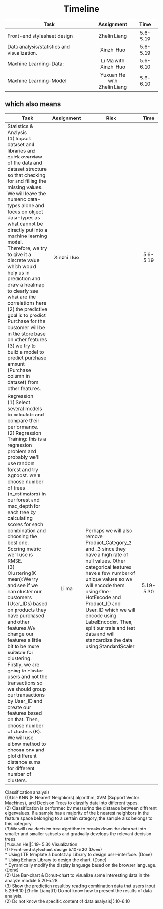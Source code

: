 #                      <center>Timeline<center>
Task|Assignment|Time
-|:-:|:-:
Front-end stylesheet design|Zhelin Liang|5.6- 5.19
Data analysis/statistics and visualization.|Xinzhi  Huo|5.6- 5.19
Machine Learning-Data:<br>| Li Ma with <br>Xinzhi Huo| 5.6-6.10
Machine Learning-Model<br>|Yuxuan He with <br>Zhelin Liang|5.6-6.10
  
## which also means
Task|Assignment|Risk|Time
-|:-:|-|:-:
Statistics & Analysis<br>(1) Import dataset and libraries and quick overview of the data and dataset structure so that checking for and filling the missing values. We will leave the numeric data-types alone and focus on object data-types as what cannot be directly put into a machine learning model. Therefore, we try to give it a discrete value which would help us in prediction and draw a heatmap to clearly see what are the correlations here<br>(2) the predictive goal is to predict Purchase for the customer will be in the store base on other features <br>(3) we try to build a model to predict purchase amount (Purchase column in dataset) from other features.<br>|Xinzhi Huo||5.6-5.19
Regression<br>(1) Select several models to calculate and compare their performance.<br>(2) Regression Training: this is a regression problem and probably we'll use random forest and try Xgboost. We'll choose number of trees (n_estimators) in our forest and max_depth for each tree by calculating scores for each combination and choosing the best one. Scoring metric we'll use is RMSE.<br>(3) Clustering(K-mean):We try and see if we can cluster our customers (User_IDs) based on products they have purchased and other features.We change our features a little bit to be more suitable for clustering. Firstly, we are going to cluster users and not the transactions so we should group our transactions by User_ID and create our features based on that. Then, choose number of clusters (K). We will use elbow method to choose one and plot different distance sums for different number of clusters.| Li ma |Perhaps we will also remove Product_Category_2 and _3 since they have a high rate of null values. Other categorical features have a few number of unique values so we will encode them using One-HotEncode and Product_ID and User_ID which we will encode using LabelEncoder. Then, split our train and test data and will standardize the data using StandardScaler|5.19- 5.30
Classification analysis<br>(1)Use KNN (K Nearest Neighbors) algorithm, SVM (Support Vector Machines), and Decision Trees to classify data into different types.<br>(2) Classification is performed by measuring the distance between different eigenvalues. If a sample has a majority of the k nearest neighbors in the feature space belonging to a certain category, the sample also belongs to this category<br>(3)We will use decision tree algotithm to breaks down the data set into smaller and smaller subsets and gradually develops the relevant decision trees.
<br>|Yuxuan He||5.19- 5.30
Visualization<br>(1) Front-end stylesheet design 5.10-5.20 (Done)<br>* Using LTE template & bootstrap Library to design user-interface. (Done)<br>* Using Echarts Library to design the chart. (Done)<br>* Dynamically modify the display language based on the browser language. (Done)<br> (2) Use Bar-chart & Donut-chart to visualize some interesting data in the analyze module 5.20-5.28<br>(3) Show the prediction result by reading combination data that users input 5.29-6.10 |Zhelin Liang|(1) Do not know how to present the results of data analysis.<br> (2) Do not know the specific content of data analysis|5.10-6.10

